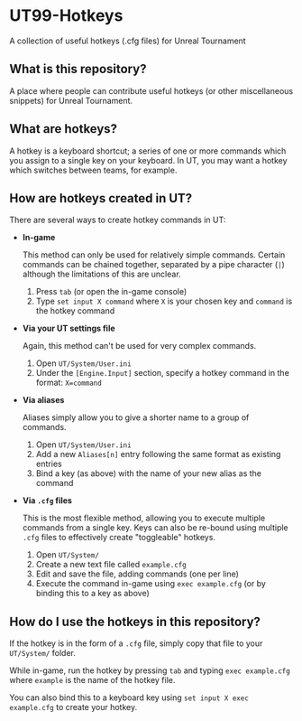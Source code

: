 # UT99-Hotkeys
A collection of useful hotkeys (.cfg files) for Unreal Tournament

What is this repository?
------------------------
A place where people can contribute useful hotkeys (or other miscellaneous snippets) for Unreal Tournament.

What are hotkeys?
-----------------
A hotkey is a keyboard shortcut; a series of one or more commands which you assign to a single key on your keyboard. In UT, you may want a hotkey which switches between teams, for example.

How are hotkeys created in UT?
------------------------------
There are several ways to create hotkey commands in UT:

* **In-game**
  
  This method can only be used for relatively simple commands. Certain commands can be chained together, separated by a pipe character (`|`) although the limitations of this are unclear.
  
  1. Press `tab` (or open the in-game console)
  2. Type `set input X command` where `X` is your chosen key and `command` is the hotkey command

* **Via your UT settings file**

  Again, this method can't be used for very complex commands.
  
  1. Open `UT/System/User.ini`
  2. Under the `[Engine.Input]` section, specify a hotkey command in the format:
     `X=command`
  
* **Via aliases**

  Aliases simply allow you to give a shorter name to a group of commands.
  
  1. Open `UT/System/User.ini`
  2. Add a new `Aliases[n]` entry following the same format as existing entries
  3. Bind a key (as above) with the name of your new alias as the command
  
* **Via `.cfg` files**

  This is the most flexible method, allowing you to execute multiple commands from a single key.
  Keys can also be re-bound using multiple `.cfg` files to effectively create "toggleable" hotkeys.
  
  1. Open `UT/System/`
  2. Create a new text file called `example.cfg`
  3. Edit and save the file, adding commands (one per line)
  4. Execute the command in-game using `exec example.cfg` (or by binding this to a key as above)

How do I use the hotkeys in this repository?
--------------------------------------------
If the hotkey is in the form of a `.cfg` file, simply copy that file to your `UT/System/` folder. 

While in-game, run the hotkey by pressing `tab` and typing `exec example.cfg` where `example` is the name of the hotkey file. 

You can also bind this to a keyboard key using `set input X exec example.cfg` to create your hotkey.

